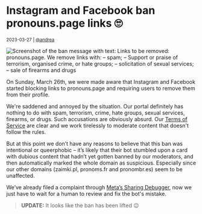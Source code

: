 # Instagram and Facebook ban pronouns.page links 🙄

<small>2023-03-27 | [@andrea](/@andrea)</small>

![Screenshot of the ban message with text: Links to be removed: pronouns.page. We remove links with: – spam; – Support or praise of terrorism, organised crime, or hate groups; – solicitation of sexual services; – sale of firearms and drugs](/img-local/blog/instagram-ban.png)

On Sunday, March 26th, we were made aware that Instagram and Facebook started blocking links to pronouns.page and requiring users to remove them from their profile.

We're saddened and annoyed by the situation. Our portal definitely has nothing to do with spam, terrorism, crime, hate groups, sexual services, firearms, or drugs.
Such accusations are obviously absurd. Our [Terms of Service](/terms) are clear and we work tirelessly to moderate content that doesn't follow the rules.

But at this point we don’t have any reasons to believe that this ban was intentional or queerphobic – 
it’s likely that their bot stumbled upon a card with dubious content that hadn’t yet gotten banned by our moderators,
and then automatically marked the whole domain as suspicious.
Especially since our other domains (zaimki.pl, pronoms.fr and pronombr.es) seem to be unaffected.

We’ve already filed a complaint through [Meta’s Sharing Debugger](https://developers.facebook.com/tools/debug/?q=https%3A%2F%2Fpronouns.page),
now we just have to wait for a human to review and fix the bot's mistake.

> **UPDATE:** It looks like the ban has been lifted 😉
